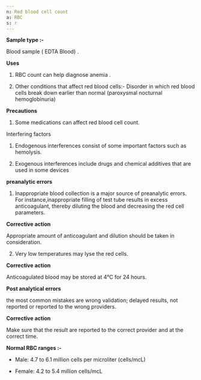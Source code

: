 ```yaml
---
n: Red blood cell count
a: RBC
s: r
--- 
```


__Sample type :-__ 

Blood sample ( EDTA Blood) . 

__Uses__

1. RBC count can help diagnose anemia . 

2. Other conditions that affect red blood cells:-  Disorder in which red blood cells break down earlier than normal (paroxysmal nocturnal hemoglobinuria)



__Precautions__ 

1. Some medications can affect red blood cell count. 

Interfering factors 

1. Endogenous interferences consist of some important factors such as hemolysis. 

2. Exogenous interferences include drugs and chemical additives that are used in some devices 


__preanalytic errors__ 


1. Inappropriate blood collection is a major source of preanalytic errors. For instance,inappropriate filling of test tube results in excess anticoagulant, thereby diluting the blood and decreasing the red cell parameters.


__Corrective action__ 

Appropriate amount of anticoagulant and dilution should be taken in consideration. 

2. Very low temperatures may lyse the red cells. 

__Corrective action__ 

Anticoagulated blood may be stored at 4°C for 24
hours. 

__Post analytical errors__ 

the most common mistakes are wrong validation; delayed results, not reported or reported to the wrong providers. 

__Corrective action__ 

Make sure that the result are reported to the correct provider and at the correct time. 

__Normal RBC ranges  :-__ 

- Male: 4.7 to 6.1 million cells per microliter (cells/mcL) 

- Female: 4.2 to 5.4 million cells/mcL
